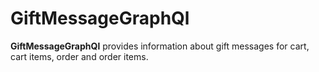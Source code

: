 # GiftMessageGraphQl

**GiftMessageGraphQl** provides information about gift messages for cart, cart items, order and order items.
